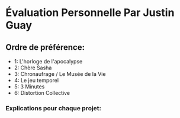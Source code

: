 # Évaluation Personnelle Par Justin Guay

## Ordre de préférence:
-  1: L'horloge de l'apocalypse
-  2: Chère Sasha
-  3: Chronaufrage / Le Musée de la Vie
-  4: Le jeu temporel
-  5: 3 Minutes
-  6: Distortion Collective

### Explications pour chaque projet:
